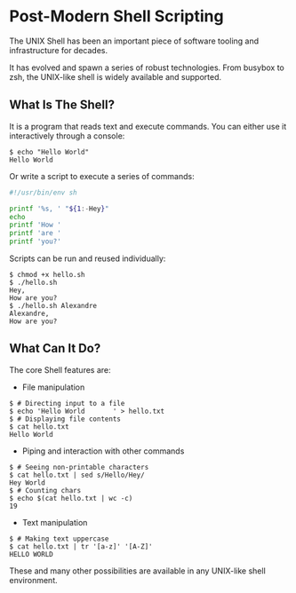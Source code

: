 Post-Modern Shell Scripting
===========================

The UNIX Shell has been an important piece of software tooling and
infrastructure for decades.

It has evolved and spawn a series of robust technologies. From busybox to zsh,
the UNIX-like shell is widely available and supported.

What Is The Shell?
------------------

It is a program that reads text and execute commands. You can either use it
interactively through a console:

```console
$ echo "Hello World"
Hello World
```

Or write a script to execute a series of commands:

```sh file hello.sh
#!/usr/bin/env sh

printf '%s, ' "${1:-Hey}"
echo
printf 'How '
printf 'are '
printf 'you?'
```

Scripts can be run and reused individually:

```console
$ chmod +x hello.sh
$ ./hello.sh
Hey, 
How are you?
$ ./hello.sh Alexandre
Alexandre, 
How are you?
```

What Can It Do?
---------------

The core Shell features are:

- File manipulation
```console
$ # Directing input to a file
$ echo 'Hello World       ' > hello.txt
$ # Displaying file contents
$ cat hello.txt
Hello World       
```

- Piping and interaction with other commands
```console
$ # Seeing non-printable characters
$ cat hello.txt | sed s/Hello/Hey/
Hey World       
$ # Counting chars
$ echo $(cat hello.txt | wc -c)
19
```

- Text manipulation
```console
$ # Making text uppercase
$ cat hello.txt | tr '[a-z]' '[A-Z]'
HELLO WORLD       
```

These and many other possibilities are available in any UNIX-like shell
environment. 
